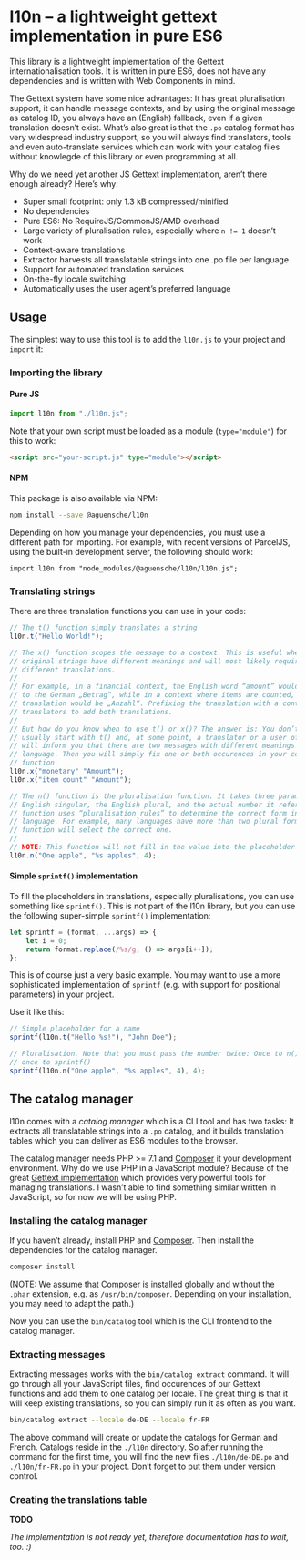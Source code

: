 # l10n – a lightweight gettext implementation in pure ES6

This library is a lightweight implementation of the Gettext internationalisation tools. It is written in pure ES6, does not have any dependencies and is written with Web Components in mind.

The Gettext system have some nice advantages: It has great pluralisation support, it can handle message contexts, and by using the original message as catalog ID, you always have an (English) fallback, even if a given translation doesn’t exist. What’s also great is that the `.po` catalog format has very widespread industry support, so you will always find translators, tools and even auto-translate services which can work with your catalog files without knowlegde of this library or even programming at all.

Why do we need yet another JS Gettext implementation, aren’t there enough already? Here’s why:

- Super small footprint: only 1.3 kB compressed/minified
- No dependencies
- Pure ES6: No RequireJS/CommonJS/AMD overhead
- Large variety of pluralisation rules, especially where `n != 1` doesn’t work
- Context-aware translations
- Extractor harvests all translatable strings into one .po file per language
- Support for automated translation services
- On-the-fly locale switching
- Automatically uses the user agent’s preferred language

## Usage

The simplest way to use this tool is to add the `l10n.js` to your project and `import` it:

### Importing the library

#### Pure JS

```js
import l10n from "./l10n.js";
```

Note that your own script must be loaded as a module (`type="module"`) for this to work:

```html
<script src="your-script.js" type="module"></script>
```

#### NPM

This package is also available via NPM:

```bash
npm install --save @aguensche/l10n
```

Depending on how you manage your dependencies, you must use a different path for importing. For example, with recent versions of ParcelJS, using the built-in development server, the following should work:

```
import l10n from "node_modules/@aguensche/l10n/l10n.js";
```

### Translating strings

There are three translation functions you can use in your code:

```js
// The t() function simply translates a string
l10n.t("Hello World!");

// The x() function scopes the message to a context. This is useful when two
// original strings have different meanings and will most likely require
// different translations.
//
// For example, in a financial context, the English word “amount” would translate
// to the German „Betrag“, while in a context where items are counted, the German
// translation would be „Anzahl“. Prefixing the translation with a context allows
// translators to add both translations.
//
// But how do you know when to use t() or x()? The answer is: You don’t. You will
// usually start with t() and, at some point, a translator or a user of your software
// will inform you that there are two messages with different meanings in the target
// language. Then you will simply fix one or both occurences in your code with the x()
// function.
l10n.x("monetary" "Amount");
l10n.x("item count" "Amount");

// The n() function is the pluralisation function. It takes three parameters: The
// English singular, the English plural, and the actual number it refers to. The
// function uses “pluralisation rules” to determine the correct form in the target
// language. For example, many languages have more than two plural forms, and this
// function will select the correct one.
//
// NOTE: This function will not fill in the value into the placeholder in the plural form, but only return the correct message. See below for a simple sprintf() implementation to do the substitution for you.
l10n.n("One apple", "%s apples", 4);
```

#### Simple `sprintf()` implementation

To fill the placeholders in translations, especially pluralisations, you can use something like `sprintf()`. This is not part of the l10n library, but you can use the following super-simple `sprintf()` implementation:

```js
let sprintf = (format, ...args) => {
    let i = 0;
    return format.replace(/%s/g, () => args[i++]);
};
```

This is of course just a very basic example. You may want to use a more sophisticated implementation of `sprintf` (e.g. with support for positional parameters) in your project.

Use it like this:

```js
// Simple placeholder for a name
sprintf(l10n.t("Hello %s!"), "John Doe");

// Pluralisation. Note that you must pass the number twice: Once to n() and
// once to sprintf()
sprintf(l10n.n("One apple", "%s apples", 4), 4);
```

## The catalog manager

l10n comes with a *catalog manager* which is a CLI tool and has two tasks: It extracts all translatable strings into a `.po` catalog, and it builds translation tables which you can deliver as ES6 modules to the browser.

The catalog manager needs PHP >= 7.1 and [Composer](https://getcomposer.org/) it your development environment. Why do we use PHP in a JavaScript module? Because of the great [Gettext implementation](https://github.com/oscarotero/Gettext) which provides very powerful tools for managing translations. I wasn’t able to find something similar written in JavaScript, so for now we will be using PHP.

### Installing the catalog manager

If you haven’t already, install PHP and [Composer](https://getcomposer.org/). Then install the dependencies for the catalog manager.

```bash
composer install
```

(NOTE: We assume that Composer is installed globally and without the `.phar` extension, e.g. as `/usr/bin/composer`. Depending on your installation, you may need to adapt the path.)

Now you can use the `bin/catalog` tool which is the CLI frontend to the catalog manager.

### Extracting messages

Extracting messages works with the `bin/catalog extract` command. It will go through all your JavaScript files, find occurences of our Gettext functions and add them to one catalog per locale. The great thing is that it will keep existing translations, so you can simply run it as often as you want.

```bash
bin/catalog extract --locale de-DE --locale fr-FR
```

The above command will create or update the catalogs for German and French. Catalogs reside in the `./l10n` directory. So after running the command for the first time, you will find the new files `./l10n/de-DE.po` and `./l10n/fr-FR.po` in your project. Don’t forget to put them under version control.

### Creating the translations table

**TODO**

*The implementation is not ready yet, therefore documentation has to wait, too. :)*
